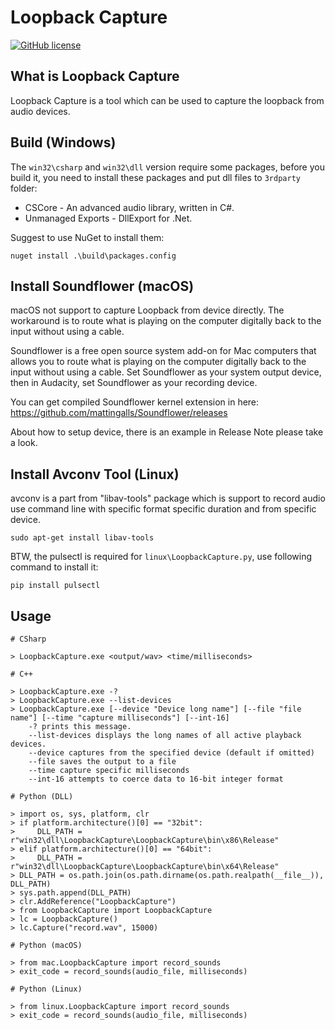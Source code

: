 # Loopback Capture

[![GitHub license](https://img.shields.io/badge/license-MIT-blue.svg)](https://raw.githubusercontent.com/peitaosu/LoopbackCapture/master/LICENSE)

## What is Loopback Capture

Loopback Capture is a tool which can be used to capture the loopback from audio devices.

## Build (Windows)

The `win32\csharp` and `win32\dll` version require some packages, before you build it, you need to install these packages and put dll files to `3rdparty` folder:

* CSCore - An advanced audio library, written in C#.
* Unmanaged Exports - DllExport for .Net.

Suggest to use NuGet to install them:

```
nuget install .\build\packages.config
```

## Install Soundflower (macOS)

macOS not support to capture Loopback from device directly. The workaround is to route what is playing on the computer digitally back to the input without using a cable.

Soundflower is a free open source system add-on for Mac computers that allows you to route what is playing on the computer digitally back to the input without using a cable. Set Soundflower as your system output device, then in Audacity, set Soundflower as your recording device.

You can get compiled Soundflower kernel extension in here: https://github.com/mattingalls/Soundflower/releases

About how to setup device, there is an example in Release Note please take a look.

## Install Avconv Tool (Linux)

avconv is a part from "libav-tools" package which is support to record audio use command line with specific format specific duration and from specific device.

```
sudo apt-get install libav-tools
```

BTW, the pulsectl is required for `linux\LoopbackCapture.py`, use following command to install it:

```
pip install pulsectl
```

## Usage

```
# CSharp

> LoopbackCapture.exe <output/wav> <time/milliseconds>

# C++

> LoopbackCapture.exe -?
> LoopbackCapture.exe --list-devices
> LoopbackCapture.exe [--device "Device long name"] [--file "file name"] [--time "capture milliseconds"] [--int-16]
    -? prints this message.
    --list-devices displays the long names of all active playback devices.
    --device captures from the specified device (default if omitted)
    --file saves the output to a file
    --time capture specific milliseconds
    --int-16 attempts to coerce data to 16-bit integer format

# Python (DLL)

> import os, sys, platform, clr
> if platform.architecture()[0] == "32bit":
>     DLL_PATH = r"win32\dll\LoopbackCapture\LoopbackCapture\bin\x86\Release"
> elif platform.architecture()[0] == "64bit":
>     DLL_PATH = r"win32\dll\LoopbackCapture\LoopbackCapture\bin\x64\Release"
> DLL_PATH = os.path.join(os.path.dirname(os.path.realpath(__file__)), DLL_PATH)
> sys.path.append(DLL_PATH)
> clr.AddReference("LoopbackCapture")
> from LoopbackCapture import LoopbackCapture
> lc = LoopbackCapture()
> lc.Capture("record.wav", 15000)

# Python (macOS)

> from mac.LoopbackCapture import record_sounds
> exit_code = record_sounds(audio_file, milliseconds)

# Python (Linux)

> from linux.LoopbackCapture import record_sounds
> exit_code = record_sounds(audio_file, milliseconds)
```

